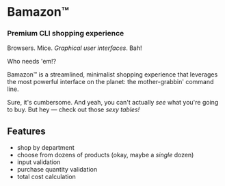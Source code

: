 # Bamazon™

### Premium CLI shopping experience

Browsers. Mice. *Graphical user interfaces*. Bah!

Who needs 'em!?

Bamazon™ is a streamlined, minimalist shopping experience that leverages the most powerful interface on the planet: the mother-grabbin' command line.

Sure, it's cumbersome. And yeah, you can't actually *see* what you're going to buy. But hey — check out those *sexy tables!*

## Features
- shop by department
- choose from dozens of products (okay, maybe a *single* dozen)
- input validation
- purchase quantity validation
- total cost calculation
